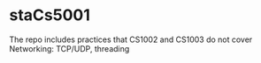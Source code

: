 # staCs5001
The repo includes practices that CS1002 and CS1003 do not cover
Networking: TCP/UDP, threading
